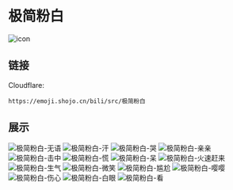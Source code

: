 # 极简粉白
![icon](https://emoji.shojo.cn/bili/src/极简粉白/icon.png)
## 链接
Cloudflare:
```
https://emoji.shojo.cn/bili/src/极简粉白
```
## 展示
![极简粉白-无语](https://emoji.shojo.cn/bili/src/极简粉白/极简粉白-无语.png)
![极简粉白-汗](https://emoji.shojo.cn/bili/src/极简粉白/极简粉白-汗.png)
![极简粉白-哭](https://emoji.shojo.cn/bili/src/极简粉白/极简粉白-哭.png)
![极简粉白-亲亲](https://emoji.shojo.cn/bili/src/极简粉白/极简粉白-亲亲.png)
![极简粉白-击中](https://emoji.shojo.cn/bili/src/极简粉白/极简粉白-击中.png)
![极简粉白-慌](https://emoji.shojo.cn/bili/src/极简粉白/极简粉白-慌.png)
![极简粉白-呆](https://emoji.shojo.cn/bili/src/极简粉白/极简粉白-呆.png)
![极简粉白-火速赶来](https://emoji.shojo.cn/bili/src/极简粉白/极简粉白-火速赶来.png)
![极简粉白-生气](https://emoji.shojo.cn/bili/src/极简粉白/极简粉白-生气.png)
![极简粉白-微笑](https://emoji.shojo.cn/bili/src/极简粉白/极简粉白-微笑.png)
![极简粉白-尴尬](https://emoji.shojo.cn/bili/src/极简粉白/极简粉白-尴尬.png)
![极简粉白-嘤嘤](https://emoji.shojo.cn/bili/src/极简粉白/极简粉白-嘤嘤.png)
![极简粉白-伤心](https://emoji.shojo.cn/bili/src/极简粉白/极简粉白-伤心.png)
![极简粉白-白眼](https://emoji.shojo.cn/bili/src/极简粉白/极简粉白-白眼.png)
![极简粉白-看](https://emoji.shojo.cn/bili/src/极简粉白/极简粉白-看.png)
